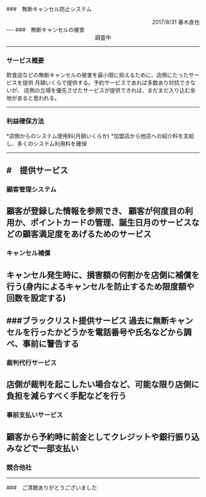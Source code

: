###　無断キャンセル防止システム
  
  
<div style="text-align: right;">
2017/8/31 春木直也
</div>
---
###　無断キャンセルの被害
 
 
<div style="text-align: center;">
調査中
</div>

---
### サービス概要
  
飲食店などの無断キャンセルの被害を最小限に抑えるために、店側にたったサービスを提供
月額いくらで提供する。予約サービスであれば多数あり対抗できないが、 
店側の立場を優先させたサービスが提供できれば、まだまだ入り込む余地があると思われる。
  
---
### 利益確保方法
    
*店側からのシステム使用料(月額いくらか)
*加盟店から他店への紹介料を支給し、多くのシステム利用料を確保
  
---
#　提供サービス
---
### 顧客管理システム
顧客が登録した情報を参照でき、
顧客が何度目の利用か、ポイントカードの管理、誕生日月のサービスなどの顧客満足度をあげるためのサービス
---
### キャンセル補償
キャンセル発生時に、損害額の何割かを店側に補償を行う(身内によるキャンセルを防止するため限度額や回数を設定する)
---
###ブラックリスト提供サービス
過去に無断キャンセルを行ったかどうかを電話番号や氏名などから調べ、事前に警告する
---
### 裁判代行サービス
店側が裁判を起こしたい場合など、可能な限り店側に負担を減らすべく手配などを行う
---
### 事前支払いサービス
顧客から予約時に前金としてクレジットや銀行振り込みなどで一部支払い
---
### 競合他社
---

###　ご清聴ありがとうございました
